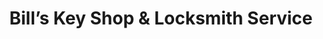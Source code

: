 ---
title: "Bill’s Key Shop & Locksmith Service"
url: /madison/bills-key-shop-und-locksmith-service/
shop: Schlüsseldienst
---